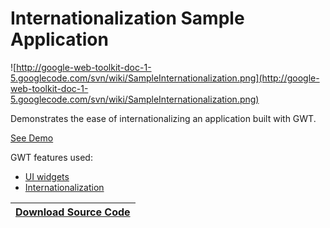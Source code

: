 # Internationalization Sample Application #

![http://google-web-toolkit-doc-1-5.googlecode.com/svn/wiki/SampleInternationalization.png](http://google-web-toolkit-doc-1-5.googlecode.com/svn/wiki/SampleInternationalization.png)

Demonstrates the ease of internationalizing an application built with GWT.

[See Demo](http://gwt.google.com/samples/I18N/I18N.html)

GWT features used:

  * [UI widgets](DevGuideUserInterface.md)
  * [Internationalization ](DevGuideInternationalization.md)

| **[Download Source Code](http://code.google.com/webtoolkit/download.html)** |
|:----------------------------------------------------------------------------|
